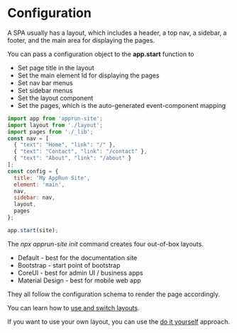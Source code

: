 # Configuration

A SPA usually has a layout, which includes a header, a top nav, a sidebar, a footer, and the main area for displaying the pages.

You can pass a configuration object to the **app.start** function to

* Set page title in the layout
* Set the main element Id for displaying the pages
* Set nav bar menus
* Set sidebar menus
* Set the layout component
* Set the pages, which is the auto-generated event-component mapping

```javascript
import app from 'apprun-site';
import layout from './layout';
import pages from './_lib';
const nav = [
  { "text": "Home", "link": "/" },
  { "text": "Contact", "link": "/contact" },
  { "text": "About", "link": "/about" }
];
const config = {
  title: 'My AppRun Site',
  element: 'main',
  nav,
  sidebar: nav,
  layout,
  pages
};

app.start(site);
```

The _npx apprun-site init_ command creates four out-of-box layouts.

* Default - best for the documentation site
* Bootstrap - start point of bootstrap
* CoreUI - best for admin UI / business apps
* Material Design - best for mobile web app

They all follow the configuration schema to render the page accordingly.

You can learn how to [use and switch layouts](#configuration/layout).

If you want to use your own layout, you can use the [do it yourself](#configuration/diy) approach.
